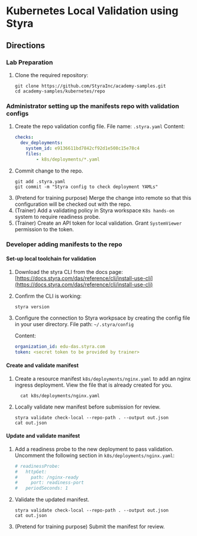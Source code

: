 # Kubernetes Local Validation using Styra

## Directions
### Lab Preparation
1. Clone the required repository:
    ```shell
    git clone https://github.com/StyraInc/academy-samples.git
    cd academy-samples/kubernetes/repo
    ```

### Administrator setting up the manifests repo with validation configs
1. Create the repo validation config file.
    File name:
		```
		.styra.yaml
		```
		Content:
    ```yaml
    checks:
      dev_deployments:
        system_id: e9136611bd7842cf92d1e508c15e78c4
        files:
            - k8s/deployments/*.yaml
    ```
2. Commit change to the repo.
    ```shell
    git add .styra.yaml
    git commit -m "Styra config to check deployment YAMLs"
    ```
3. (Pretend for training purpose) Merge the change into remote so that this configuration will be checked out with the repo.
4. (Trainer) Add a validating policy in Styra workspace `K8s hands-on` system to require readiness probe.
5. (Trainer) Create an API token for local validation. Grant `SystemViewer` permission to the token.

### Developer adding manifests to the repo
#### Set-up local toolchain for validation
1. Download the styra CLI from the docs page: [https://docs.styra.com/das/reference/cli/install-use-cli](https://docs.styra.com/das/reference/cli/install-use-cli)
2. Confirm the CLI is working:
    ```shell
    styra version
    ```
3. Configure the connection to Styra workpsace by creating the config file in your user directory.
    File path:
		```
		~/.styra/config
		```

    Content:
    ```yaml
    organization_id: edu-das.styra.com
    token: <secret token to be provided by trainer>
    ```
#### Create and validate manifest
1. Create a resource manifest `k8s/deployments/nginx.yaml` to add an nginx ingress deployment. View the file that is already created for you.
    ```shell
	  cat k8s/deployments/nginx.yaml
	  ```
2. Locally validate new manifest before submission for review.
    ```shell
    styra validate check-local --repo-path . --output out.json
    cat out.json
    ```

#### Update and validate manifest
1. Add a readiness probe to the new deployment to pass validation. Uncomment the following section in `k8s/deployments/nginx.yaml`:
    ```yaml
    # readinessProbe:
    #   httpGet:
    #     path: /nginx-ready
    #     port: readiness-port
    #   periodSeconds: 1
    ```

2. Validate the updated manifest.
    ```shell
    styra validate check-local --repo-path . --output out.json
    cat out.json
    ```

3. (Pretend for training purpose) Submit the manifest for review.